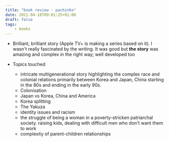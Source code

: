```yaml
---
title: "book review - pachinko"
date: 2021-04-18T09:01:25+01:00
draft: false
tags:
    - books
---
```



- Brilliant, brilliant story (Apple TV+ is making a series based on it). I wasn't really fascinated by the writing. It was good but **the story** was amazing and complex in the right way; well developed too

- Topics touched
    - intricate multigenerational story highlighting the complex race and colonial relations primarily between Korea and Japan, China starting in the 80s and ending in the early 90s.
    - Colonisation
    - Japan vs Korea, China and America
    - Korea splitting
    - The Yakuza
    - identity issues and racism
    - the struggle of being a woman in a poverty-stricken patriarchal society. raising kids, dealing with difficult men who don't want them to work
    - complexity of parent-children relationships